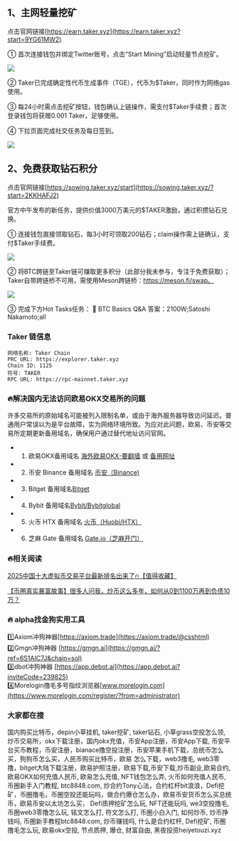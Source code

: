 ## 1、主网轻量挖矿
点击官网链接[https://earn.taker.xyz](https://earn.taker.xyz?start=9YG61MW2)

① 首次连接钱包并绑定Twitter账号，点击“Start Mining”启动轻量节点挖矿。

[![](https://307e939.webp.li/20250416190013453.png)](https://btc8848.com/top-10-exchanges)

② Taker已完成确定性代币生成事件（TGE），代币为$Taker，同时作为网络gas使用。

③ 每24小时需点击挖矿按钮，钱包确认上链操作，需支付$Taker手续费；首次登录钱包将获赠0.001 Taker，足够使用。

④ 下拉页面完成社交任务及每日签到。

[![](https://307e939.webp.li/20250416185530509.png)](https://btc8848.com/top-10-exchanges)

## 2、免费获取钻石积分
点击官网链接[https://sowing.taker.xyz/start](https://sowing.taker.xyz/?start=2KKHAFJ2)

官方中午发布的新任务，提供价值3000万美元的$TAKER激励，通过积攒钻石兑换。

① 连接钱包直接领取钻石，每3小时可领取200钻石；claim操作需上链确认，支付$Taker手续费。

[![](https://307e939.webp.li/20250416191031917.png)](https://btc8848.com/top-10-exchanges)

② 将BTC跨链至Taker链可赚取更多积分（此部分我未参与，专注于免费获取）；Taker自带跨链桥不可用，需使用Meson跨链桥：https://meson.fi/swap。

[![](https://307e939.webp.li/20250416191100094.png)](https://btc8848.com/top-10-exchanges)

③ 完成下方Hot Tasks任务：
🔸 BTC Basics Q&A
答案：2100W;Satoshi Nakamoto;all

### Taker 链信息
```
网络名称: Taker Chain
PRC URL: https://explorer.taker.xyz
Chain ID: 1125
符号: TAKER
RPC URL: https://rpc-mainnet.taker.xyz
```

### 🔥解决国内无法访问欧易OKX交易所的问题
许多交易所的原始域名可能被列入限制名单，或由于海外服务器导致访问延迟。普通用户常误以为是平台故障，实为网络环境所致。为应对此问题，欧易、币安等交易所定期更新备用域名，确保用户通过替代地址访问官网。

- 1. 欧易OKX备用域名 [海外欧易OKX-要翻墙](https://www.okx.com/zh-hans/join/18639032) 或 [备用网址](https://www.chouyi.world/zh-hans/join/18639032) 
- 2. 币安 Binance 备用域名 [币安（Binance)](https://accounts.binance.com/zh-CN/register?ref=36457687)
- 3. Bitget 备用域名[Bitget](https://www.bitget.com/zh-CN/referral/register?from=referral&clacCode=VRNEYUTR)
- 4. Bybit 备用域名[Bybit/Bybitglobal](https://www.bybitglobal.com/zh-MY/invite/?ref=VMKORMM)
- 5. 火币 HTX 备用域名 [火币（Huobi/HTX）](https://www.htx.com/invite/zh-cn/1f?invite_code=whf45223)
- 6. 芝麻 Gate 备用域名 [Gate.io（芝麻开门）](https://www.gate.io/zh/signup?ref_type=103&ref=A1ERAQ)

### 🔥相关阅读
[2025中国十大虚拟币交易平台最新排名出来了🔥【值得收藏】](https://btc8848.com/top-10-exchanges/)

[【币圈真实暴富故事】很多人问我，炒币这么多年，如何从0到1100万再到负债10万？](https://heiyetouzi.xyz/biquanstory001/)

### 🔥 alpha找金狗实用工具
1️⃣Axiom冲狗神器[https://axiom.trade](https://axiom.trade/@csshtml)  
2️⃣Gmgn冲狗神器 [https://gmgn.ai](https://gmgn.ai/?ref=6S1AIC7J&chain=sol)  
3️⃣dbot冲狗神器 [https://app.debot.ai](https://app.debot.ai?inviteCode=239825)  
4️⃣Morelogin撸毛多号指纹浏览器[www.morelogin.com](https://www.morelogin.com/register/?from=administrator)  

###  大家都在搜
国内购买比特币，depin小草挂机, taker挖矿, taker钻石, 小草grass空投怎么领, 炒币交易所，okx下载注册，国内okx充值，币安App注册，币安App下载, 币安平台买币教程，币安注册，bianace撸空投注册，币安苹果手机下载，总统币怎么买，狗狗币怎么买，人民币购买比特币，欧易 怎么下载，web3撸毛, web3零撸，bitget大陆下载注册，欧易护照注册，欧易下载,币安下载,炒币副业,欧易合约, 欧易OKX如何充值人民币, 欧易怎么充值, NFT钱包怎么弄, 火币如何充值人民币, 币圈新手入门教程, btc8848.com, 炒合约Tony心法，合约杠杆bit浪浪，Defi挖矿，币圈撸毛，币圈空投还能玩吗，做合约爆仓怎么办，欧易币安货币怎么买总统币，欧易币安以太坊怎么买， Defi质押挖矿怎么玩, NFT还能玩吗, we3空投撸毛, 币圈web3零撸怎么玩, 铭文怎么打, 符文怎么打, 币圈小白入门, 如何炒币, 炒币挣钱吗, 币圈新手教程btc8848.com, 炒币赚钱吗, 什么是合约杠杆, Defi挖矿, 币圈撸毛怎么玩, 欧易okx空投, 节点质押, 爆仓, 财富自由, 黑夜投资heiyetouzi.xyz